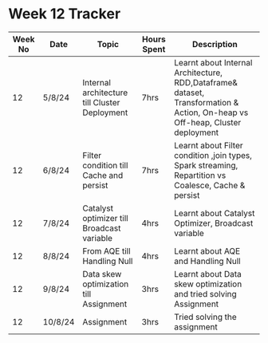 # Week 12 Tracker

| Week No | Date    | Topic                                   | Hours Spent | Description                                                                                                                                                                        |
| ------- | ------- | --------------------------------------- | ----------- | ---------------------------------------------------------------------------------------------------------------------------------------------------------------------------------- |
| 12       | 5/8/24 | Internal architecture till Cluster Deployment | 7hrs        | Learnt about Internal Architecture, RDD,Dataframe& dataset, Transformation & Action, On-heap vs Off-heap, Cluster deployment |
| 12       | 6/8/24 | Filter condition till Cache and persist                                        | 7hrs        | Learnt about Filter condition ,join types, Spark streaming, Repartition vs Coalesce, Cache & persist
| 12       | 7/8/24 |  Catalyst optimizer till Broadcast variable                                       | 4hrs        |Learnt about Catalyst Optimizer, Broadcast variable
| 12       |  8/8/24 |  From AQE till Handling Null                                       | 4hrs        | Learnt about AQE and Handling Null
| 12       | 9/8/24 |  Data skew optimization till Assignment                                       | 3hrs        | Learnt about Data skew optimization and tried solving Assignment
| 12       | 10/8/24  | Assignment                                        | 3hrs        |Tried solving the assignment
